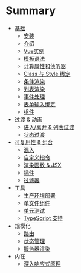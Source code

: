 # Summary

* [基础](README.md)
  * [安装](installation.md)
  * [介绍](index.md)
  * [Vue实例](instance.md)
  * [模板语法](syntax.md)
  * [计算属性和侦听器](computed.md)
  * [Class 与 Style 绑定](class-and-style.md)
  * [条件渲染](conditional.md)
  * [列表渲染](list.md)
  * [事件处理](events.md)
  * [表单输入绑定](forms.md)
  * [组件](components.md)
* 过渡 & 动画
  * [进入/离开 & 列表过渡](transitions.md)
  * [状态过渡](transitioning-state.md)
* [可复用性 & 组合](ke-fu-yong-xing-and-zu-he.md)
  * [混入](mixins.md)
  * [自定义指令](custom-directive.md)
  * [渲染函数 & JSX](render-function.md)
  * [插件](plugins.md)
  * [过滤器](filters.md)
* 工具
  * [生产环境部署](deployment.md)
  * [单文件组件](single-file-components.md)
  * [单元测试](unit-testing.md)
  * [TypeScript 支持](typescript.md)
* 规模化
  * [路由](routing.md)
  * [状态管理](state-management.md)
  * [服务器渲染](ssr.md)
* 内在
  * [深入响应式原理](reactivity.md)

